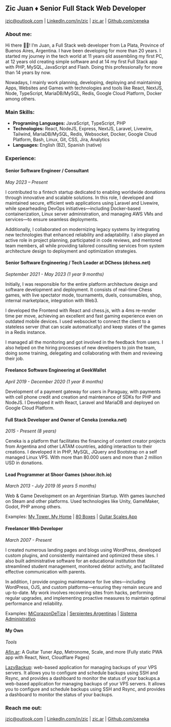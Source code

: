 ## Zic Juan ♦ Senior Full Stack Web Developer

[jzic@outlook.com](mailto:jzic@outlook.com) | [LinkedIn.com/in/zic](https://linkedin.com/in/zic) | [zic.ar](https://zic.ar) | [Github.com/ceneka](https://github.com/ceneka)

### About me:

Hi there 👋👋! I’m Juan, a Full Stack web developer from La Plata, Province of Buenos Aires, Argentina. I have been developing for more than 20 years. I started my journey in the tech world at 11 years old assembling my first PC, at 12 years old creating simple software and at 14 my first Full Stack app with PHP, MySQL, JavaScript and Flash. Doing this professionally for more than 14 years by now.

Nowadays, I mainly work planning, developing, deploying and maintaining Apps, Websites and Games with technologies and tools like React, NextJS, Node, TypeScript, MariaDB/MySQL, Redis, Google Cloud Platform, Docker among others.

### Main Skills:

*   **Programing Languages:** JavaScript, TypeScript, PHP
*   **Technologies:** React, NodeJS, Express, NextJS, Laravel, Livewire, Tailwind, MariaDB/MySQL, Redis, Websocket, Docker, Google Cloud Platform, Bash, Linux, Git, CSS, Jira, Analytics
*   **Languages:** English (B2), Spanish (native)

### Experience:

#### Senior Software Engineer / Consultant

_May 2023 – Present_  

I contributed to a fintech startup dedicated to enabling worldwide donations through innovative and scalable solutions. In this role, I developed and maintained secure, efficient web applications using Laravel and Livewire, while spearheading DevOps initiatives—including Docker-based containerization, Linux server administration, and managing AWS VMs and services—to ensure seamless deployments.

Additionally, I collaborated on modernizing legacy systems by integrating new technologies that enhanced reliability and adaptability. I also played an active role in project planning, participated in code reviews, and mentored team members, all while providing tailored consulting services from system architecture design to deployment and optimization strategies.

#### **Senior Software Engineering / Tech Leader at DChess (dchess.net)**

_September 2021 - May 2023 (1 year 9 months)_

Initially, I was responsible for the entire platform architecture design and software development and deployment. It consists of real-time Chess games, with live spectator mode, tournaments, duels, consumables, shop, internal marketplace, integration with Web3.

I developed the Frontend with React and chess.js, with a 4ms re-render time per move, achieving an excellent and fast gaming experience even on outdated mobile devices. I used websocket to connect the client to a stateless server (that can scale automatically) and keep states of the games in a Redis instance.

I managed all the monitoring and got involved in the feedback from users. I also helped on the hiring processes of new developers to join the team, doing some training, delegating and collaborating with them and reviewing their job.

#### **Freelance Software Engineering at GeekWallet**

_April 2019 - December 2020 (1 year 8 months)_

Development of a payment gateway for users in Paraguay, with payments with cell phone credit and creation and maintenance of SDKs for PHP and NodeJS. I Developed it with React, Laravel and MariaDB and deployed on Google Cloud Platform.

#### **Full Stack Developer and Owner of Ceneka (ceneka.net)**

_2015 - Present (8 years)_

Ceneka is a platform that facilitates the financing of content creator projects from Argentina and other LATAM countries, adding interaction to their creations. I developed it in PHP, MySQL, JQuery and Bootstrap on a self managed Linux VPS. With more than 80.000 users and more than 2 million USD in donations.

#### **Lead Programmer at Shoor Games (shoor.itch.io)**

_March 2013 - July 2019 (6 years 5 months)_

Web & Game Development on an Argentinian Startup. With games launched on Steam and other platforms. Used technologies like Unity, GameMaker, Godot, PHP among others.

Examples: [My Tower, My Home](https://store.steampowered.com/app/435600/My_Tower_My_Home/) | [80 Boxes](https://shoor.itch.io/80boxes) | [Guitar Scales App](https://ceneka.net/escalas/)

#### **Freelancer Web Developer**

_March 2007 - Present_

I created numerous landing pages and blogs using WordPress, developed custom plugins, and consistently maintained and optimized these sites. I also built administrative software for an educational institution that streamlined student management, monitored debtor activity, and facilitated effective communication with parents.

In addition, I provide ongoing maintenance for live sites—including WordPress, OJS, and custom platforms—ensuring they remain secure and up-to-date. My work involves recovering sites from hacks, performing regular upgrades, and implementing proactive measures to maintain optimal performance and reliability.

Examples: [MiCorazonDeTiza](https://micorazondetiza.com/) | [Serpientes Argentinas](https://serpientesarg.com/) | [Sistema Administrativo](https://sapie.com.ar) 

#### My Own

_Tools_

[Afin.ar](https://afin.ar): A Guitar Tuner App, Metronome, Scale, and more (Fully static PWA app with React, Next, Cloudflare Pages)

[LazyBackup](https://github.com/Ceneka/lazybackup/): web-based application for managing backups of your VPS servers. It allows you to configure and schedule backups using SSH and Rsync, and provides a dashboard to monitor the status of your backups.a web-based application for managing backups of your VPS servers. It allows you to configure and schedule backups using SSH and Rsync, and provides a dashboard to monitor the status of your backups.

### Reach me out:

[jzic@outlook.com](mailto:jzic@outlook.com) | [LinkedIn.com/in/zic](https://linkedin.com/in/zic) | [zic.ar](https://zic.ar) | [Github.com/ceneka](https://github.com/ceneka)
